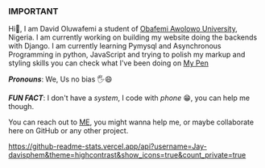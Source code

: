 ### IMPORTANT

<!--
**Jay-davisphem/jay-davisphem** is a ✨ _special_ ✨ repository because its `README.md` (this file) appears on your GitHub profile.

Here are some ideas to get you started:

- 🔭 I’m currently working on ...
- 🌱 I’m currently learning ...
- 👯 I’m looking to collaborate on ...
- 🤔 I’m looking for help with ...
- 💬 Ask me about ...
- 📫 How to reach me: ...
- 😄 Pronouns: ...
- ⚡ Fun fact: ...
-->
Hi👋, I am David Oluwafemi a student of [Obafemi Awolowo University](https://oauife.edu.ng), Nigeria.
I am currently working on building my website doing the backends with Django.
I am currently learning Pymysql and Asynchronous Programming in python, JavaScript and trying to polish my markup and
styling skills you can check what I've been doing on [My Pen](https://codepen.io/davisphem)

**_Pronouns_**: We, Us no bias 🖐️😄

**_FUN FACT_**: I don't have a _system_, I code with _phone_ 😁, you can help me though.

You can reach out to [ME](mailto:davidoluwafemi178@gmail.com), you might wanna help me, or maybe collaborate here on GitHub or any other project.

https://github-readme-stats.vercel.app/api?username=Jay-davisphem&theme=highcontrast&show_icons=true&count_private=true
